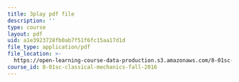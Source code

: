 ```yaml
---
title: 3play pdf file
description: ''
type: course
layout: pdf
uid: a1e3923728fb0ab7f51f6fc15aa17d1d
file_type: application/pdf
file_location: >-
  https://open-learning-course-data-production.s3.amazonaws.com/8-01sc-classical-mechanics-fall-2016/a1e3923728fb0ab7f51f6fc15aa17d1d_vUg50UI1aqs.pdf
course_id: 8-01sc-classical-mechanics-fall-2016
---
```

